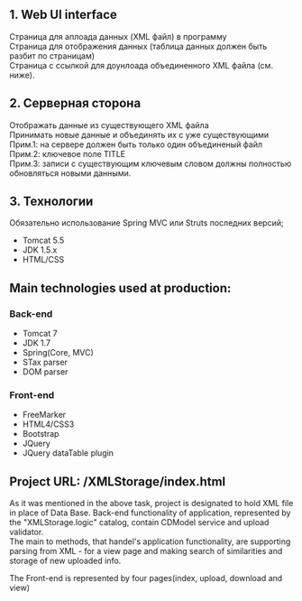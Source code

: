 <h2>1. Web UI interface </h2>

<p>Cтраница для аплоада данных (XML файл) в программу</br>
    Cтраница для отображения данных (таблица данных должен быть разбит по страницам)</br>
    Cтраница с ссылкой для доунлоада объединенного XML файла (см. ниже).</p>

<h2>2. Серверная сторона</h2>

<p>Отображать данные из существующего XML файла</br>
    Принимать новые данные и объединять их с уже существующими</br>
    Прим.1: на сервере должен быть только один объединеный файл</br>
    Прим.2: ключевое поле TITLE</br>
    Прим.3: записи с существующим ключевым словом должны полностью обновляться новыми данными.</p>

<h2>3. Технологии</h2>

<p>Обязательно использование Spring MVC или Struts последних версий;</P>
<ul>
    <li>Tomcat 5.5</li>
    <li>JDK 1.5.х</li>
    <li>HTML/CSS</li>
</ul>

<h2>Main technologies used at production:</h2>

<h3>Back-end</h3>
<ul>
    <li>Tomcat 7</li>
    <li>JDK 1.7</li>
    <li>Spring(Core, MVC)</li>
    <li>STax parser</li>
    <li>DOM parser</li>
</ul>

<h3>Front-end</h3>
<ul>
    <li>FreeMarker</li>
    <li>HTML4/CSS3</li>
    <li>Bootstrap</li>
    <li>JQuery</li>
    <li>JQuery dataTable plugin</li>
</ul>

<h2>Project URL: /XMLStorage/index.html</h2>

<span>As it was mentioned in the above task, project is designated to hold XML file in place of Data Base. Back-end
 functionality of application, represented by the "XMLStorage.logic" catalog, contain CDModel service and upload validator.
</br>
The main to methods, that handel's application functionality, are supporting parsing from XML - for a view page and
  making search of similarities and storage of new uploaded info.</span>

<span>The Front-end is represented by four pages(index, upload, download and view)</span>
